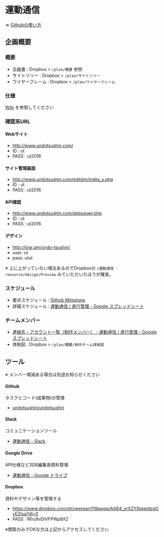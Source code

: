 # 運動通信

=> [Githubの使い方](https://github.com/undotsushin/undotsushin/wiki/intro-howto-github)

## 企画概要

### 概要

- 企画書 : Dropbox > `/plan/概要` 参照
- サイトツリー : Dropbox > `/plan/サイトツリー`
- ワイヤーフレーム : Dropbox > `/plan/ワイヤーフレーム`


### 仕様

[Wiki](https://github.com/undotsushin/undotsushin/wiki) を参照してください


### 確認系URL

#### Webサイト

- http://www.undotsushin.com/
- ID : ut
- PASS : ut2016

#### サイト管理画面

- http://www.undotsushin.com/editdm/index_s.php
- ID : ut
- PASS : ut2016

#### API確認

- http://www.undotsushin.com/debugger.php
- ID : ut
- PASS : ut2016

#### デザイン

- http://logr.am/undo-tsushin/
- user: ut
- pass: utut

※ 上に上がっていない場合あるのでDropboxの `/運動通信 - resource/design/Preview` みていただいたほうが確実。


### スケジュール

- 要点スケジュール : [Github Milestone](https://github.com/undotsushin/undotsushin/milestones)
- 詳細スケジュール : [運動通信 / 進行管理 - Google スプレッドシート](https://docs.google.com/spreadsheets/d/1m5knqkvZKsB2WEkGCWdRTAMD17JipsK1KejTNgQsO10/edit#gid=407766018)


### チームメンバー

- [連絡先・アカウント一覧（制作メンバー） - 運動通信 / 進行管理 - Google スプレッドシート](https://docs.google.com/spreadsheets/d/1m5knqkvZKsB2WEkGCWdRTAMD17JipsK1KejTNgQsO10/edit#gid=591784374)
- 体制図 : Dropbox > `/plan/概要/制作チーム体制図`


## ツール

※ メンバー増減ある場合は別途お知らせください

#### Github

タスクとコード(成果物)の管理

- [undotsushin/undotsushin](https://github.com/undotsushin/undotsushin)

#### Slack

コミュニケーションツール

- [運動通信 - Slack](https://undo-tsushin.slack.com/messages)

#### Google Drive

API仕様など共同編集用資料管理

- [運動通信 - Google ドライブ](https://drive.google.com/drive/folders/0B6-lRTwlnbq-MGJxa0d4OWhuSjg)

#### Dropbox

資料やデザイン等を管理する

- https://www.dropbox.com/sh/veereani118awpp/AAB4_erXZY8sketdzqOyEZtua?dl=0
- PASS : Rfru9vDiVFPWp8XZ

※閲覧のみでOKな方は上記からアクセスしてください
